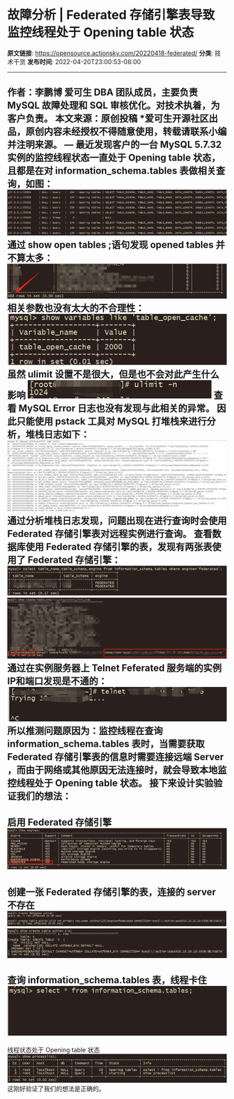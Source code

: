 # 故障分析 | Federated 存储引擎表导致监控线程处于 Opening table 状态

**原文链接**: https://opensource.actionsky.com/20220418-federated/
**分类**: 技术干货
**发布时间**: 2022-04-20T23:00:53-08:00

---

作者：李鹏博
爱可生 DBA 团队成员，主要负责 MySQL 故障处理和 SQL 审核优化。对技术执着，为客户负责。
本文来源：原创投稿
*爱可生开源社区出品，原创内容未经授权不得随意使用，转载请联系小编并注明来源。
&#8212;
最近发现客户的一台 MySQL 5.7.32 实例的监控线程状态一直处于 Opening table 状态，且都是在对 information_schema.tables 表做相关查询，如图：
![Image](.img/44fa4ead.png)
通过 show open tables ;语句发现 opened tables 并不算太多：
![Image](.img/fbb18dfc.png)
相关参数也没有太大的不合理性：
![Image](.img/eb2dbbfc.png)
虽然 ulimit 设置不是很大，但是也不会对此产生什么影响
![Image](.img/57f46b98.png)
查看 MySQL Error 日志也没有发现与此相关的异常。
因此只能使用 pstack 工具对 MySQL 打堆栈来进行分析，堆栈日志如下：
![Image](.img/68e2c805.png)
通过分析堆栈日志发现，问题出现在进行查询时会使用 Federated 存储引擎表对远程实例进行查询。
查看数据库使用 Federated 存储引擎的表，发现有两张表使用了 Federated 存储引擎：
![Image](.img/72f512e4.png)
![Image](.img/fde3aa84.png)
通过在实例服务器上 Telnet Feferated 服务端的实例IP和端口发现是不通的：
![Image](.img/84b5b59a.png)
所以推测问题原因为：监控线程在查询 information_schema.tables 表时，当需要获取 Federated 存储引擎表的信息时需要连接远端 Server ，而由于网络或其他原因无法连接时，就会导致本地监控线程处于 Opening table 状态。
接下来设计实验验证我们的想法：
- 
启用 Federated 存储引擎
![Image](.img/d27aae04.png)
- 
创建一张 Federated 存储引擎的表，连接的 server 不存在
![Image](.img/222c93b6.png)
![Image](.img/13473e10.png)
- 
查询 information_schema.tables 表，线程卡住
![Image](.img/2ecf520c.png)
- 
线程状态处于 Opening table 状态
![Image](.img/eb088830.png)
这刚好验证了我们的想法是正确的。